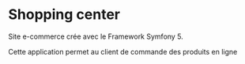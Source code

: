 # Shopping center

Site e-commerce crée  avec le Framework Symfony 5.

Cette application permet au client de commande des produits en ligne

